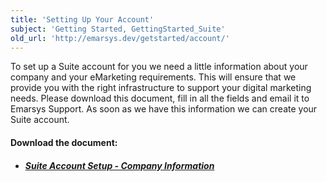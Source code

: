 ```yaml
---
title: 'Setting Up Your Account'
subject: 'Getting Started, GettingStarted_Suite'
old_url: 'http://emarsys.dev/getstarted/account/'
---
```


To set up a Suite account for you we need a little information about your company and your eMarketing requirements. This will ensure that we provide you with the right infrastructure to support your digital marketing needs. Please download this document, fill in all the fields and email it to Emarsys Support. As soon as we have this information we can create your Suite account.

#### Download the document:

- ##### [Suite Account Setup - Company Information](/assets/images/Suite-Getting-Started-Account-Set-up-Company-Information.docx)